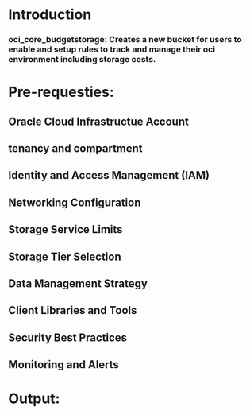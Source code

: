 # Introduction

### oci_core_budgetstorage: Creates a new bucket for users to enable and setup rules to track and manage their oci environment including storage costs.

# Pre-requesties:
## Oracle Cloud Infrastructue Account 
## tenancy and compartment 
## Identity and Access Management (IAM)
## Networking Configuration
## Storage Service Limits 
## Storage Tier Selection
## Data Management Strategy 
## Client Libraries and Tools
## Security Best Practices 
## Monitoring and Alerts



# Output:

